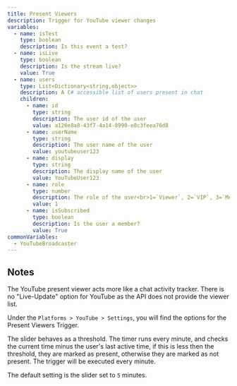 ```yaml
---
title: Present Viewers
description: Trigger for YouTube viewer changes
variables:
  - name: isTest
    type: boolean
    description: Is this event a test?
  - name: isLive
    type: boolean
    description: Is the stream live?
    value: True
  - name: users
    type: List<Dictionary<string,object>>
    description: A C# accessible list of users present in chat
    children:
      - name: id
        type: string
        description: The user id of the user
        value: a126e8a8-43f7-4a14-8990-e8c3feea76d8
      - name: userName
        type: string
        description: The user name of the user
        value: youtubeuser123
      - name: display
        type: string
        description: The display name of the user
        value: YouTubeUser123
      - name: role
        type: number
        description: The role of the user<br>1=`Viewer`, 2=`VIP`, 3=`Moderator`, 4=`Broadcaster`
        value: 1
      - name: isSubscribed
        type: boolean
        description: Is the user a member?
        value: True
commonVariables:
  - YouTubeBroadcaster
---
```


## Notes
The YouTube present viewer acts more like a chat activity tracker. There is no "Live-Update" option for YouTube as the API does not provide the viewer list.

Under the `Platforms > YouTube > Settings`, you will find the options for the Present Viewers Trigger.

The slider behaves as a threshold. The timer runs every minute, and checks the current time minus the user's last active time, if this is less then the threshold, they are marked as present, otherwise they are marked as not present.  The trigger will be executed every minute.

The default setting is the slider set to `5` minutes.
